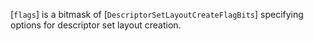 [`flags`] is a bitmask
of [`DescriptorSetLayoutCreateFlagBits`]
specifying options for descriptor set layout creation.